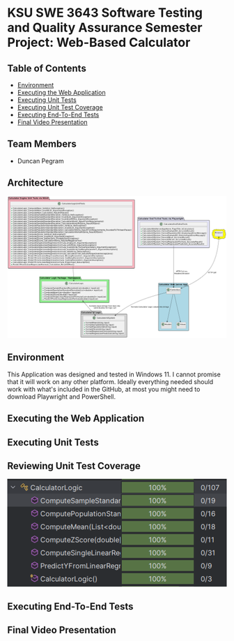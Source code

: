 # KSU SWE 3643 Software Testing and Quality Assurance Semester Project: Web-Based Calculator

## Table of Contents
+ [Environment](#environment)
+ [Executing the Web Application](#executing-the-web-application)
+ [Executing Unit Tests](#executing-unit-tests)
+ [Executing Unit Test Coverage](#executing-unit-test-coverage)
+ [Executing End-To-End Tests](#executing-end-to-end-tests)
+ [Final Video Presentation](#final-video-presentation)

## Team Members
+ Duncan Pegram

## Architecture
![image](SoftwareTestingUMLDiagram.png)
## Environment
This Application was designed and tested in Windows 11. I cannot promise that it will work on any other platform.
Ideally everything needed should work with what's included in the GitHub, at most you might need to download Playwright and PowerShell.
## Executing the Web Application

## Executing Unit Tests

## Reviewing Unit Test Coverage
![image](SoftwareTestingUnitTestCoverageScreenshot.png)
## Executing End-To-End Tests

## Final Video Presentation